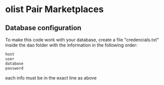 # <br>olist</b> Pair Marketplaces

## Database configuration

To make this code work with your database, create a file "credencials.txt" inside the dao folder with the information in the following order:

```bash
host
user
database
password
```

each info must be in the exact line as above
